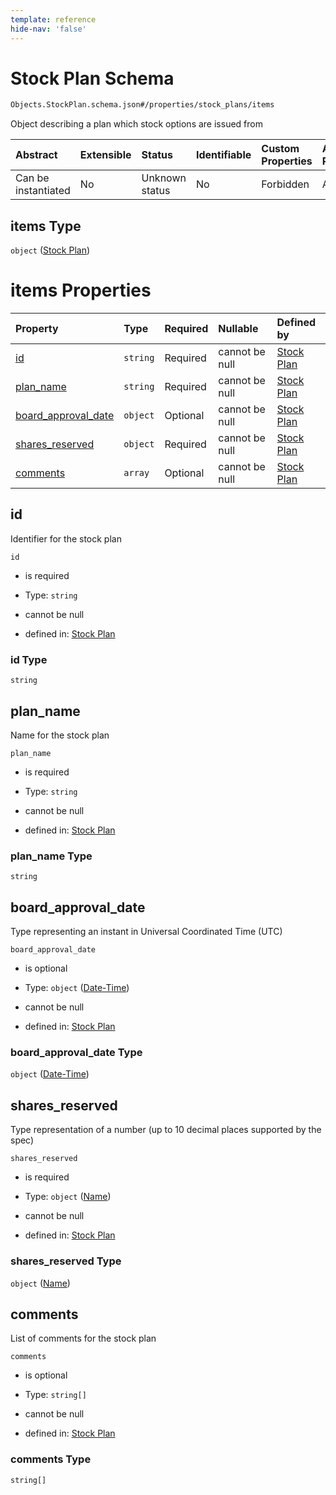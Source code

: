 ```yaml
---
template: reference
hide-nav: 'false'
---
```


# Stock Plan Schema

```txt
Objects.StockPlan.schema.json#/properties/stock_plans/items
```

Object describing a plan which stock options are issued from

| Abstract            | Extensible | Status         | Identifiable | Custom Properties | Additional Properties | Access Restrictions | Defined In                                                              |
| :------------------ | :--------- | :------------- | :----------- | :---------------- | :-------------------- | :------------------ | :---------------------------------------------------------------------- |
| Can be instantiated | No         | Unknown status | No           | Forbidden         | Allowed               | none                | [CapTable.schema.json*](../CapTable.schema.json "open original schema") |

## items Type

`object` ([Stock Plan](captable-properties-stock_plans-stock-plan.md))

# items Properties

| Property                                    | Type     | Required | Nullable       | Defined by                                                                                                |
| :------------------------------------------ | :------- | :------- | :------------- | :-------------------------------------------------------------------------------------------------------- |
| [id](#id)                                   | `string` | Required | cannot be null | [Stock Plan](stockplan-properties-id.md "Objects.StockPlan.schema.json#/properties/id")                   |
| [plan_name](#plan_name)                     | `string` | Required | cannot be null | [Stock Plan](stockplan-properties-plan_name.md "Objects.StockPlan.schema.json#/properties/plan_name")     |
| [board_approval_date](#board_approval_date) | `object` | Optional | cannot be null | [Stock Plan](issuer-properties-date-time.md "Types.DateTime.schema.json#/properties/board_approval_date") |
| [shares_reserved](#shares_reserved)         | `object` | Required | cannot be null | [Stock Plan](stockplan-properties-name.md "Types.Numeric.schema.json#/properties/shares_reserved")        |
| [comments](#comments)                       | `array`  | Optional | cannot be null | [Stock Plan](stockplan-properties-comments.md "Objects.StockPlan.schema.json#/properties/comments")       |

## id

Identifier for the stock plan

`id`

*   is required

*   Type: `string`

*   cannot be null

*   defined in: [Stock Plan](stockplan-properties-id.md "Objects.StockPlan.schema.json#/properties/id")

### id Type

`string`

## plan_name

Name for the stock plan

`plan_name`

*   is required

*   Type: `string`

*   cannot be null

*   defined in: [Stock Plan](stockplan-properties-plan_name.md "Objects.StockPlan.schema.json#/properties/plan_name")

### plan_name Type

`string`

## board_approval_date

Type representing an instant in Universal Coordinated Time (UTC)

`board_approval_date`

*   is optional

*   Type: `object` ([Date-Time](issuer-properties-date-time.md))

*   cannot be null

*   defined in: [Stock Plan](issuer-properties-date-time.md "Types.DateTime.schema.json#/properties/board_approval_date")

### board_approval_date Type

`object` ([Date-Time](issuer-properties-date-time.md))

## shares_reserved

Type representation of a number (up to 10 decimal places supported by the spec)

`shares_reserved`

*   is required

*   Type: `object` ([Name](stockplan-properties-name.md))

*   cannot be null

*   defined in: [Stock Plan](stockplan-properties-name.md "Types.Numeric.schema.json#/properties/shares_reserved")

### shares_reserved Type

`object` ([Name](stockplan-properties-name.md))

## comments

List of comments for the stock plan

`comments`

*   is optional

*   Type: `string[]`

*   cannot be null

*   defined in: [Stock Plan](stockplan-properties-comments.md "Objects.StockPlan.schema.json#/properties/comments")

### comments Type

`string[]`

